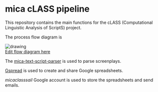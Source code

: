 # mica cLASS pipeline

This repository contains the main functions for the cLASS (Computational Linguistic Analysis of ScriptS) project.

The process flow diagram is 

![drawing](https://docs.google.com/drawings/d/12w5iizScxpwlOGhFRsVGModb8Vhgzl0Jnpd3T5x5XpE/export/png)  
[Edit flow diagram here](https://docs.google.com/drawings/d/12w5iizScxpwlOGhFRsVGModb8Vhgzl0Jnpd3T5x5XpE/edit)


The [mica-text-script-parser](https://github.com/usc-sail/mica-text-script-parser/releases/tag/v0.0) is used to parse screenplays.

[Gspread](https://github.com/burnash/gspread) is used to create and share Google spreadsheets.

_micaclasssail_ Google account is used to store the spreadsheets and send emails.
